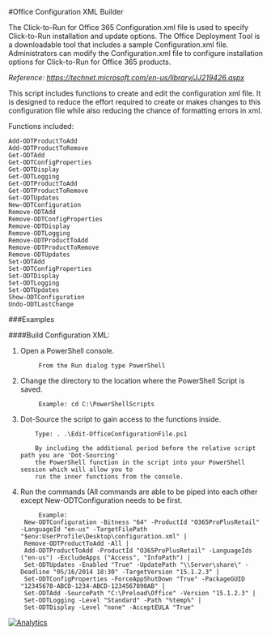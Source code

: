 #Office Configuration XML Builder

The Click-to-Run for Office 365 Configuration.xml file is used to specify Click-to-Run installation and update options. The Office Deployment Tool is a downloadable tool that includes a sample Configuration.xml file. Administrators can modify the Configuration.xml file to configure installation options for Click-to-Run for Office 365 products.

*Reference: https://technet.microsoft.com/en-us/library/JJ219426.aspx*

This script includes functions to create and edit the configuration xml file. It is designed to reduce the effort required to create or makes changes to this configuration file while also reducing the chance of formatting errors in xml.

Functions included:

	Add-ODTProductToAdd
	Add-ODTProductToRemove
	Get-ODTAdd
	Get-ODTConfigProperties
	Get-ODTDisplay
	Get-ODTLogging
	Get-ODTProductToAdd
	Get-ODTProductToRemove
	Get-ODTUpdates
	New-ODTConfiguration
	Remove-ODTAdd
	Remove-ODTConfigProperties
	Remove-ODTDisplay
	Remove-ODTLogging
	Remove-ODTProductToAdd
	Remove-ODTProductToRemove
	Remove-ODTUpdates
	Set-ODTAdd
	Set-ODTConfigProperties
	Set-ODTDisplay
	Set-ODTLogging
	Set-ODTUpdates
	Show-ODTConfiguration
	Undo-ODTLastChange

###Examples

####Build Configuration XML:

1. Open a PowerShell console.

            From the Run dialog type PowerShell
            
2. Change the directory to the location where the PowerShell Script is saved.

            Example: cd C:\PowerShellScripts
            
3. Dot-Source the script to gain access to the functions inside.

           Type: . .\Edit-OfficeConfigurationFile.ps1

           By including the additional period before the relative script path you are 'Dot-Sourcing' 
           the PowerShell function in the script into your PowerShell session which will allow you to 
           run the inner functions from the console.
	
4. Run the commands (All commands are able to be piped into each other except New-ODTConfiguration needs to be first.

            Example: 
		New-ODTConfiguration -Bitness "64" -ProductId "O365ProPlusRetail" -LanguageId "en-us" -TargetFilePath "$env:UserProfile\Desktop\configuration.xml" |
		Remove-ODTProductToAdd -All | 
		Add-ODTProductToAdd -ProductId "O365ProPlusRetail" -LanguageIds ("en-us") -ExcludeApps ("Access", "InfoPath") | 
		Set-ODTUpdates -Enabled "True" -UpdatePath "\\Server\share\" -Deadline "05/16/2014 18:30" -TargetVersion "15.1.2.3" | 
		Set-ODTConfigProperties -ForceAppShutDown "True" -PackageGUID "12345678-ABCD-1234-ABCD-1234567890AB" |
		Set-ODTAdd -SourcePath "C:\Preload\Office" -Version "15.1.2.3" | 
		Set-ODTLogging -Level "Standard" -Path "%temp%" | 
		Set-ODTDisplay -Level "none" -AcceptEULA "True"


[![Analytics](https://ga-beacon.appspot.com/UA-70271323-4/README_Edit-OfficeConfigurationFile?pixel)](https://github.com/OfficeDev/Office-IT-Pro-Deployment-Scripts)
